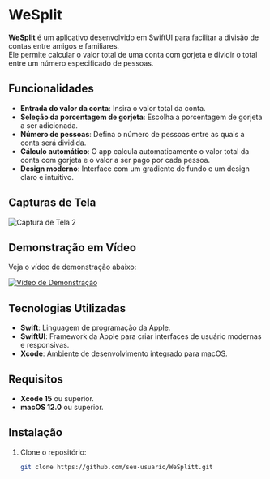 # WeSplit

**WeSplit** é um aplicativo desenvolvido em SwiftUI para facilitar a divisão de contas entre amigos e familiares.<br>
Ele permite calcular o valor total de uma conta com gorjeta e dividir o total entre um número especificado de pessoas.

## Funcionalidades

- **Entrada do valor da conta**: Insira o valor total da conta.
- **Seleção da porcentagem de gorjeta**: Escolha a porcentagem de gorjeta a ser adicionada.
- **Número de pessoas**: Defina o número de pessoas entre as quais a conta será dividida.
- **Cálculo automático**: O app calcula automaticamente o valor total da conta com gorjeta e o valor a ser pago por cada pessoa.
- **Design moderno**: Interface com um gradiente de fundo e um design claro e intuitivo.

## Capturas de Tela

![Captura de Tela 2](https://github.com/user-attachments/assets/b490631d-fddc-4ac9-9f24-bc3fdc109186)

## Demonstração em Vídeo

Veja o vídeo de demonstração abaixo:

[![Vídeo de Demonstração](https://img.youtube.com/vi/ID_DO_VIDEO/hqdefault.jpg)](https://drive.google.com/file/d/1Xrd1Wuvj-A2Aujr9xc6fG1hI-L4ZTxBY/view?usp=share_link)

## Tecnologias Utilizadas

- **Swift**: Linguagem de programação da Apple.
- **SwiftUI**: Framework da Apple para criar interfaces de usuário modernas e responsivas.
- **Xcode**: Ambiente de desenvolvimento integrado para macOS.

## Requisitos

- **Xcode 15** ou superior.
- **macOS 12.0** ou superior.

## Instalação

1. Clone o repositório:
   ```bash
   git clone https://github.com/seu-usuario/WeSplitt.git
